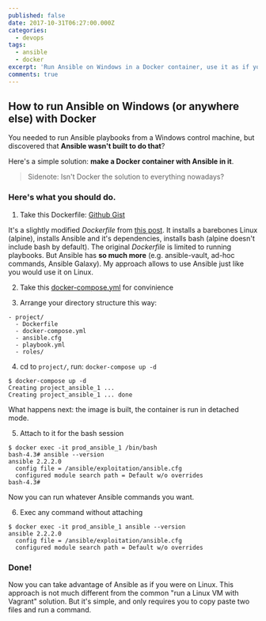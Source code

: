 ```yaml
---
published: false
date: 2017-10-31T06:27:00.000Z
categories:
  - devops
tags:
  - ansible
  - docker
excerpt: 'Run Ansible on Windows in a Docker container, use it as if you were on Linux'
comments: true
---
```

## How to run Ansible on Windows (or anywhere else) with Docker

You needed to run Ansible playbooks from a Windows control machine, but discovered that **Ansible wasn't built to do that**?

Here's a simple solution: **make a Docker container with Ansible in it**.

> Sidenote: Isn't Docker the solution to everything nowadays?

### Here's what you should do.
1. Take this Dockerfile: [Github Gist](https://gist.github.com/Euphe/5cabd9ceb211d97230e9a8bf757dc47b)

It's a slightly modified _Dockerfile_ from [this post](https://medium.com/@tech_phil/running-ansible-inside-docker-550d3bb2bdff).
It installs a barebones Linux (alpine), installs Ansible and it's dependencies, installs bash (alpine doesn't include bash by default).
The original _Dockerfile_ is limited to running playbooks. But Ansible has **so much more** (e.g. ansible-vault, ad-hoc commands, Ansible Galaxy). 
My approach allows to use Ansible just like you would use it on Linux.

2. Take this [docker-compose.yml](https://gist.github.com/Euphe/51f9011b4dd1fef304493728e47c5753) for convinience

3. Arrange your directory structure this way:
```
- project/
  - Dockerfile
  - docker-compose.yml
  - ansible.cfg
  - playbook.yml
  - roles/
```

4. cd to `project/`, run: `docker-compose up -d`
```
$ docker-compose up -d
Creating project_ansible_1 ...
Creating project_ansible_1 ... done
```
What happens next: the image is built, the container is run in detached mode.

5. Attach to it for the bash session
```
$ docker exec -it prod_ansible_1 /bin/bash
bash-4.3# ansible --version
ansible 2.2.2.0
  config file = /ansible/exploitation/ansible.cfg
  configured module search path = Default w/o overrides
bash-4.3#
```
Now you can run whatever Ansible commands you want.

6. Exec any command without attaching
```
$ docker exec -it prod_ansible_1 ansible --version
ansible 2.2.2.0
  config file = /ansible/exploitation/ansible.cfg
  configured module search path = Default w/o overrides
```

### Done!

Now you can take advantage of Ansible as if you were on Linux.
This approach is not much different from the common "run a Linux VM with Vagrant" solution.
But it's simple, and only requires you to copy paste two files and run a command. 


